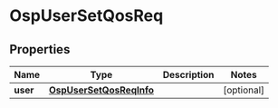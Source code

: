 # OspUserSetQosReq

## Properties
Name | Type | Description | Notes
------------ | ------------- | ------------- | -------------
**user** | [**OspUserSetQosReqInfo**](OspUserSetQosReqInfo.md) |  |  [optional]
